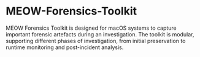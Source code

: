 # MEOW-Forensics-Toolkit
MEOW Forensics Toolkit is designed for macOS systems to capture important forensic artefacts during an investigation. The toolkit is modular, supporting different phases of investigation, from initial preservation to runtime monitoring and post-incident analysis.
